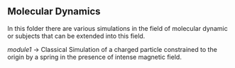 ## Molecular Dynamics

In this folder there are various simulations in the field of molecular dynamic or 
subjects that can be extended into this field.

*module1* -> Classical Simulation of a charged particle constrained to the origin by a spring
in the presence of intense magnetic field.

